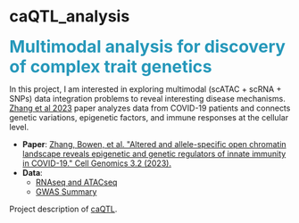 # caQTL_analysis

<span style="color:#2698ba; font-size:30px; font-weight:bold;">
Multimodal analysis for discovery of complex trait genetics
</span>

In this project, I am interested in exploring multimodal (scATAC + scRNA + SNPs) data integration problems to reveal interesting disease mechanisms. [Zhang et al 2023](https://www.cell.com/cell-genomics/fulltext/S2666-979X(22)00190-2?_returnURL=https%3A%2F%2Flinkinghub.elsevier.com%2Fretrieve%2Fpii%2FS2666979X22001902%3Fshowall%3Dtrue) paper analyzes data from COVID-19 patients and connects genetic variations, epigenetic factors, and immune responses at the cellular level.

- **Paper**: [Zhang, Bowen, et al. "Altered and allele-specific open chromatin landscape reveals epigenetic and genetic regulators of innate immunity in COVID-19." Cell Genomics 3.2 (2023).](https://www.cell.com/cell-genomics/fulltext/S2666-979X(22)00190-2)
- **Data**:
  - [RNAseq and ATACseq](https://nubes.helmholtz-berlin.de/s/wqg6tmX4fW7pci5)
  - [GWAS Summary](https://www.covid19hg.org/results/r7/)


Project description of [caQTL](https://sishirsubedi.github.io/projects/4_project/).